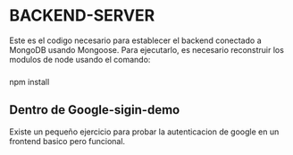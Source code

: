 # BACKEND-SERVER

Este es el codigo necesario para establecer el backend conectado a MongoDB usando Mongoose.
Para ejecutarlo, es necesario reconstruir los modulos de node usando el comando:

###
npm install
##

## Dentro de Google-sigin-demo
Existe un pequeño ejercicio para probar la autenticacion de google en un frontend basico
pero funcional.
